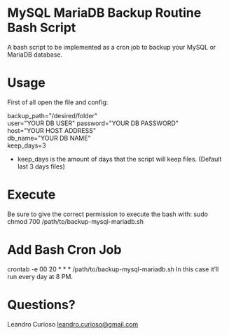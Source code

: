 # MySQL MariaDB Backup Routine Bash Script
A bash script to be implemented as a cron job to backup your MySQL or MariaDB database.

# Usage
First of all open the file and config:

backup_path="/desired/folder"<br/>
user="YOUR DB USER"
password="YOUR DB PASSWORD"<br/>
host="YOUR HOST ADDRESS"<br/>
db_name="YOUR DB NAME"<br/>
keep_days=3
* keep_days is the amount of days that the script will keep files. (Default last 3 days files)<br/>

# Execute
Be sure to give the correct permission to execute the bash with:
sudo chmod 700 /path/to/backup-mysql-mariadb.sh

# Add Bash Cron Job
crontab -e
00 20 * * * /path/to/backup-mysql-mariadb.sh
In this case it’ll run every day at 8 PM.

# Questions?
Leandro Curioso <leandro.curioso@gmail.com>
